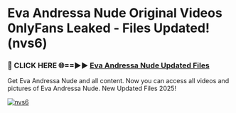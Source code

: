 # Eva Andressa Nude Original Videos 0nlyFans Leaked - Files Updated! (nvs6)

<h3>🔴 CLICK HERE 🌐==►► <a href="https://tinyurl.com/52m3yx9h" rel="nofollow">Eva Andressa Nude Updated Files</a></h3>

Get Eva Andressa Nude and all content. Now you can access all videos and pictures of Eva Andressa Nude. New Updated Files 2025!

[![nvs6](https://i.imgur.com/TnHtlc8.gif)](https://tinyurl.com/52m3yx9h)
